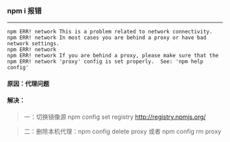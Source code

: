 
### npm i 报错
---

```
npm ERR! network This is a problem related to network connectivity.
npm ERR! network In most cases you are behind a proxy or have bad network settings.
npm ERR! network
npm ERR! network If you are behind a proxy, please make sure that the
npm ERR! network 'proxy' config is set properly.  See: 'npm help config'
```

#### 原因：代理问题
#### 解决：
>一：切换镜像源  npm config set registry http://registry.npmjs.org/

>二：删除本机代理：npm config delete proxy 或者 npm config rm proxy